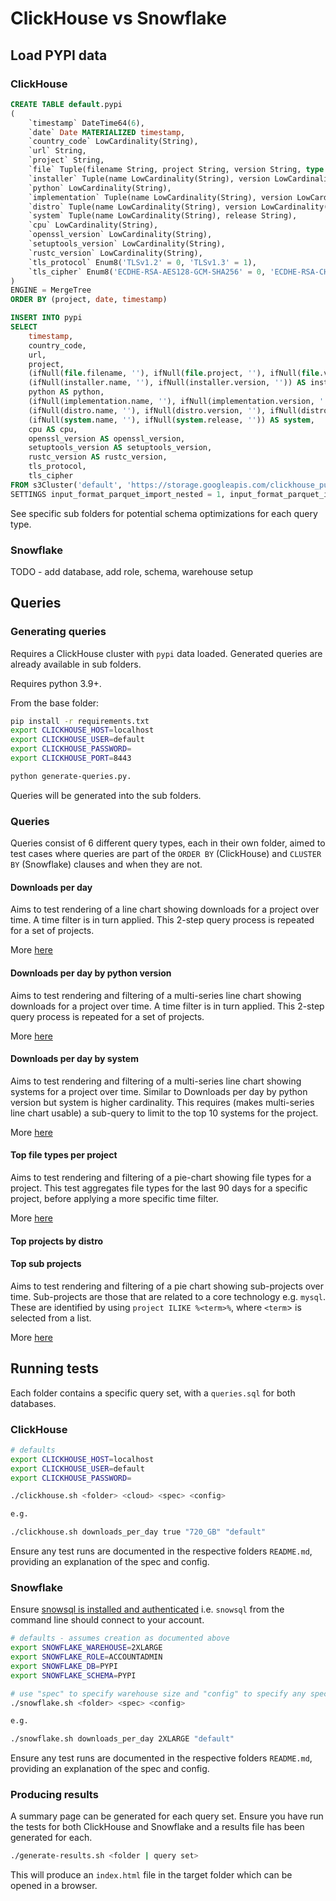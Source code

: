 # ClickHouse vs Snowflake

## Load PYPI data

### ClickHouse

```sql
CREATE TABLE default.pypi
(
    `timestamp` DateTime64(6),
    `date` Date MATERIALIZED timestamp,
    `country_code` LowCardinality(String),
    `url` String,
    `project` String,
    `file` Tuple(filename String, project String, version String, type Enum8('bdist_wheel' = 0, 'sdist' = 1, 'bdist_egg' = 2, 'bdist_wininst' = 3, 'bdist_dumb' = 4, 'bdist_msi' = 5, 'bdist_rpm' = 6, 'bdist_dmg' = 7)),
    `installer` Tuple(name LowCardinality(String), version LowCardinality(String)),
    `python` LowCardinality(String),
    `implementation` Tuple(name LowCardinality(String), version LowCardinality(String)),
    `distro` Tuple(name LowCardinality(String), version LowCardinality(String), id LowCardinality(String), libc Tuple(lib Enum8('' = 0, 'glibc' = 1, 'libc' = 2), version LowCardinality(String))),
    `system` Tuple(name LowCardinality(String), release String),
    `cpu` LowCardinality(String),
    `openssl_version` LowCardinality(String),
    `setuptools_version` LowCardinality(String),
    `rustc_version` LowCardinality(String),
    `tls_protocol` Enum8('TLSv1.2' = 0, 'TLSv1.3' = 1),
    `tls_cipher` Enum8('ECDHE-RSA-AES128-GCM-SHA256' = 0, 'ECDHE-RSA-CHACHA20-POLY1305' = 1, 'ECDHE-RSA-AES128-SHA256' = 2, 'TLS_AES_256_GCM_SHA384' = 3, 'AES128-GCM-SHA256' = 4, 'TLS_AES_128_GCM_SHA256' = 5, 'ECDHE-RSA-AES256-GCM-SHA384' = 6, 'AES128-SHA' = 7, 'ECDHE-RSA-AES128-SHA' = 8)
)
ENGINE = MergeTree
ORDER BY (project, date, timestamp)

INSERT INTO pypi
SELECT
    timestamp,
    country_code,
    url,
    project,
    (ifNull(file.filename, ''), ifNull(file.project, ''), ifNull(file.version, ''), ifNull(file.type, '')) AS file,
    (ifNull(installer.name, ''), ifNull(installer.version, '')) AS installer,
    python AS python,
    (ifNull(implementation.name, ''), ifNull(implementation.version, '')) AS implementation,
    (ifNull(distro.name, ''), ifNull(distro.version, ''), ifNull(distro.id, ''), (ifNull(distro.libc.lib, ''), ifNull(distro.libc.version, ''))) AS distro,
    (ifNull(system.name, ''), ifNull(system.release, '')) AS system,
    cpu AS cpu,
    openssl_version AS openssl_version,
    setuptools_version AS setuptools_version,
    rustc_version AS rustc_version,
    tls_protocol,
    tls_cipher
FROM s3Cluster('default', 'https://storage.googleapis.com/clickhouse_public_datasets/pypi/file_downloads/2023/*.parquet', 'Parquet', 'timestamp DateTime64(6), country_code LowCardinality(String), url String, project String, `file.filename` String, `file.project` String, `file.version` String, `file.type` String, `installer.name` String, `installer.version` String, python String, `implementation.name` String, `implementation.version` String, `distro.name` String, `distro.version` String, `distro.id` String, `distro.libc.lib` String, `distro.libc.version` String, `system.name` String, `system.release` String, cpu String, openssl_version String, setuptools_version String, rustc_version String,tls_protocol String, tls_cipher String')
SETTINGS input_format_parquet_import_nested = 1, input_format_parquet_import_nested = 1, max_insert_block_size = 100000000, min_insert_block_size_rows = 100000000, min_insert_block_size_bytes = 500000000, parts_to_throw_insert = 50000, max_insert_threads = 16
```

See specific sub folders for potential schema optimizations for each query type.


### Snowflake

TODO - add database, add role, schema, warehouse setup


## Queries

### Generating queries

Requires a ClickHouse cluster with `pypi` data loaded. Generated queries are already available in sub folders.

Requires python 3.9+.

From the base folder:

```bash 
pip install -r requirements.txt
export CLICKHOUSE_HOST=localhost
export CLICKHOUSE_USER=default
export CLICKHOUSE_PASSWORD=
export CLICKHOUSE_PORT=8443

python generate-queries.py.
```

Queries will be generated into the sub folders.

### Queries

Queries consist of 6 different query types, each in their own folder, aimed to test cases where queries are part of the `ORDER BY` (ClickHouse) and `CLUSTER BY` (Snowflake) clauses and when they are not.

#### Downloads per day

Aims to test rendering of a line chart showing downloads for a project over time. A time filter is in turn applied. This 2-step query process is repeated for a set of projects.

More [here](./downloads_per_day/README.md)

#### Downloads per day by python version

Aims to test rendering and filtering of a multi-series line chart showing downloads for a project over time. A time filter is in turn applied. This 2-step query process is repeated for a set of projects.

More [here](./downloads_per_day_by_python_version/README.md)

#### Downloads per day by system

Aims to test rendering and filtering of a multi-series line chart showing systems for a project over time. Similar to Downloads per day by python version but system is higher cardinality. 
This requires (makes multi-series line chart usable) a sub-query to limit to the top 10 systems for the project.

More [here](./downloads_per_day_by_system/README.md)

#### Top file types per project

Aims to test rendering and filtering of a pie-chart showing file types for a project. This test aggregates file types for the last 90 days for a specific project, before applying a more specific time filter.

More [here](./top_file_type_per_project/README.md)

#### Top projects by distro


#### Top sub projects

Aims to test rendering and filtering of a pie chart showing sub-projects over time. Sub-projects are those that are related to a core technology e.g. `mysql`. These are identified by using `project ILIKE %<term>%`, where `<term`> is selected from a list. 

More [here](./top_sub_projects/README.md)

## Running tests

Each folder contains a specific query set, with a `queries.sql` for both databases.

### ClickHouse

```bash
# defaults
export CLICKHOUSE_HOST=localhost
export CLICKHOUSE_USER=default
export CLICKHOUSE_PASSWORD=

./clickhouse.sh <folder> <cloud> <spec> <config>

e.g.

./clickhouse.sh downloads_per_day true "720_GB" "default"
```

Ensure any test runs are documented in the respective folders `README.md`, providing an explanation of the spec and config.

### Snowflake

Ensure [snowsql is installed and authenticated]() i.e. `snowsql` from the command line should connect to your account.

```bash
# defaults - assumes creation as documented above
export SNOWFLAKE_WAREHOUSE=2XLARGE
export SNOWFLAKE_ROLE=ACCOUNTADMIN
export SNOWFLAKE_DB=PYPI
export SNOWFLAKE_SCHEMA=PYPI

# use "spec" to specify warehouse size and "config" to specify any special config e.g. "clustering"
./snowflake.sh <folder> <spec> <config>

e.g.

./snowflake.sh downloads_per_day 2XLARGE "default"
```

Ensure any test runs are documented in the respective folders `README.md`, providing an explanation of the spec and config.

### Producing results

A summary page can be generated for each query set. Ensure you have run the tests for both ClickHouse and Snowflake and a results file has been generated for each.

```bash
./generate-results.sh <folder | query set> 
```

This will produce an `index.html` file in the target folder which can be opened in a browser.